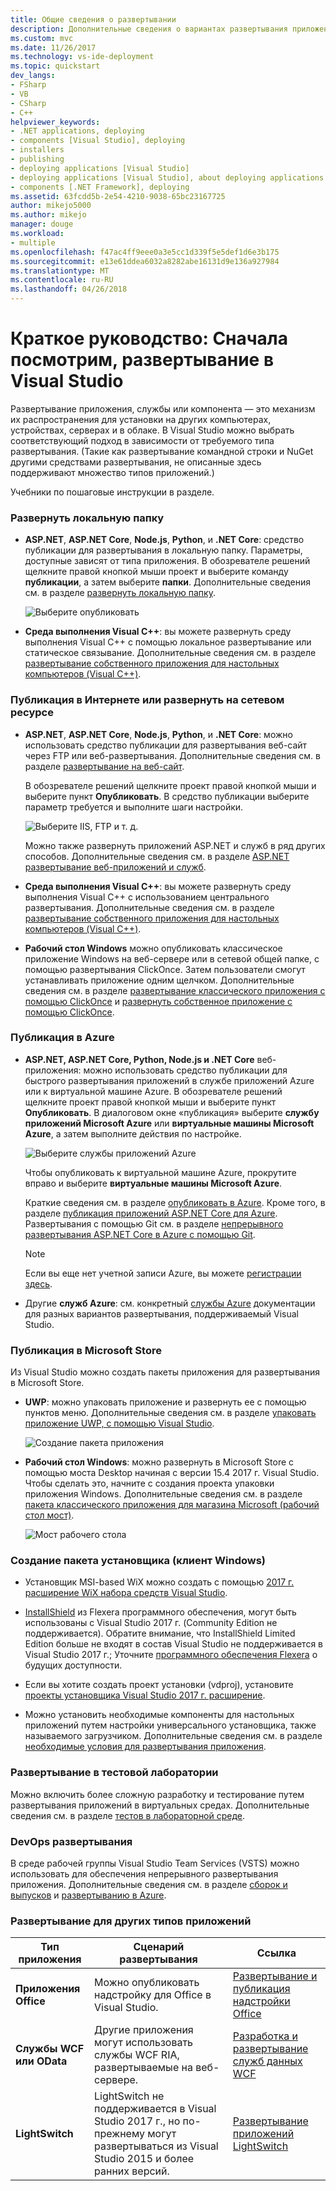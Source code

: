 ```yaml
---
title: Общие сведения о развертывании
description: Дополнительные сведения о вариантах развертывания приложений из Visual Studio.
ms.custom: mvc
ms.date: 11/26/2017
ms.technology: vs-ide-deployment
ms.topic: quickstart
dev_langs:
- FSharp
- VB
- CSharp
- C++
helpviewer_keywords:
- .NET applications, deploying
- components [Visual Studio], deploying
- installers
- publishing
- deploying applications [Visual Studio]
- deploying applications [Visual Studio], about deploying applications
- components [.NET Framework], deploying
ms.assetid: 63fcdd5b-2e54-4210-9038-65bc23167725
author: mikejo5000
ms.author: mikejo
manager: douge
ms.workload:
- multiple
ms.openlocfilehash: f47ac4ff9eee0a3e5cc1d339f5e5def1d6e3b175
ms.sourcegitcommit: e13e61ddea6032a8282abe16131d9e136a927984
ms.translationtype: MT
ms.contentlocale: ru-RU
ms.lasthandoff: 04/26/2018
---
```

# <a name="quickstart-first-look-at-deployment-in-visual-studio"></a>Краткое руководство: Сначала посмотрим, развертывание в Visual Studio

Развертывание приложения, службы или компонента — это механизм их распространения для установки на других компьютерах, устройствах, серверах и в облаке. В Visual Studio можно выбрать соответствующий подход в зависимости от требуемого типа развертывания. (Такие как развертывание командной строки и NuGet другими средствами развертывания, не описанные здесь поддерживают множество типов приложений.)

Учебники по пошаговые инструкции в разделе.

### <a name="deploy-to-local-folder"></a>Развернуть локальную папку

- **ASP.NET**, **ASP.NET Core**, **Node.js**, **Python**, и **.NET Core**: средство публикации для развертывания в локальную папку. Параметры, доступные зависят от типа приложения. В обозревателе решений щелкните правой кнопкой мыши проект и выберите команду **публикации**, а затем выберите **папки**. Дополнительные сведения см. в разделе [развернуть локальную папку](quickstart-deploy-to-local-folder.md).

    ![Выберите опубликовать](../deployment/media/quickstart-publish.png)

- **Среда выполнения Visual C++**: вы можете развернуть среду выполнения Visual C++ с помощью локальное развертывание или статическое связывание. Дополнительные сведения см. в разделе [развертывание собственного приложения для настольных компьютеров (Visual C++)](/cpp/ide/deploying-native-desktop-applications-visual-cpp). 

### <a name="publish-to-web-or-deploy-to-network-share"></a>Публикация в Интернете или развернуть на сетевом ресурсе

- **ASP.NET**, **ASP.NET Core**, **Node.js**, **Python**, и **.NET Core**: можно использовать средство публикации для развертывания веб-сайт через FTP или веб-развертывания. Дополнительные сведения см. в разделе [развертывание на веб-сайт](quickstart-deploy-to-a-web-site.md).

    В обозревателе решений щелкните проект правой кнопкой мыши и выберите пункт **Опубликовать**. В средство публикации выберите параметр требуется и выполните шаги настройки.

    ![Выберите IIS, FTP и т. д.](../deployment/media/quickstart-publish-iis-ftp.png)

    Можно также развернуть приложений ASP.NET и служб в ряд других способов. Дополнительные сведения см. в разделе [ASP.NET развертывание веб-приложений и служб](http://www.asp.net/aspnet/overview/deployment).

- **Среда выполнения Visual C++**: вы можете развернуть среду выполнения Visual C++ с использованием центрального развертывания. Дополнительные сведения см. в разделе [развертывание собственного приложения для настольных компьютеров (Visual C++)](/cpp/ide/deploying-native-desktop-applications-visual-cpp). 

- **Рабочий стол Windows** можно опубликовать классическое приложение Windows на веб-сервере или в сетевой общей папке, с помощью развертывания ClickOnce. Затем пользователи смогут устанавливать приложение одним щелчком. Дополнительные сведения см. в разделе [развертывание классического приложения с помощью ClickOnce](how-to-publish-a-clickonce-application-using-the-publish-wizard.md) и [развернуть собственное приложение с помощью ClickOnce](/cpp/ide/clickonce-deployment-for-visual-cpp-applications).

### <a name="publish-to-azure"></a>Публикация в Azure

- **ASP.NET, ASP.NET Core, Python, Node.js и .NET Core** веб-приложения: можно использовать средство публикации для быстрого развертывания приложений в службе приложений Azure или к виртуальной машине Azure. В обозревателе решений щелкните проект правой кнопкой мыши и выберите пункт **Опубликовать**. В диалоговом окне «публикация» выберите **службу приложений Microsoft Azure** или **виртуальные машины Microsoft Azure**, а затем выполните действия по настройке.

    ![Выберите службы приложений Azure](../deployment/media/quickstart-publish-azure.png "выберите службы приложений Azure")

    Чтобы опубликовать к виртуальной машине Azure, прокрутите вправо и выберите **виртуальные машины Microsoft Azure**.

    Краткие сведения см. в разделе [опубликовать в Azure](quickstart-deploy-to-azure.md). Кроме того, в разделе [публикация приложений ASP.NET Core для Azure](/aspnet/core/tutorials/publish-to-azure-webapp-using-vs). Развертывания с помощью Git см. в разделе [непрерывного развертывания ASP.NET Core в Azure с помощью Git](/aspnet/core/publishing/azure-continuous-deployment).

    > [!NOTE]
    > Если вы еще нет учетной записи Azure, вы можете [регистрации здесь](https://azure.microsoft.com/free/?ref=microsoft.com&utm_source=microsoft.com&utm_medium=doc&utm_campaign=visualstudio).

- Другие **служб Azure**: см. конкретный [службы Azure](/azure/#pivot=products) документации для разных вариантов развертывания, поддерживаемый Visual Studio.

### <a name="publish-to-microsoft-store"></a>Публикация в Microsoft Store

Из Visual Studio можно создать пакеты приложения для развертывания в Microsoft Store.

- **UWP**: можно упаковать приложение и развернуть ее с помощью пунктов меню. Дополнительные сведения см. в разделе [упаковать приложение UWP, с помощью Visual Studio](/windows/uwp/packaging/packaging-uwp-apps).

    ![Создание пакета приложения](../deployment/media/feature-tour-create-app-package.jpg)

- **Рабочий стол Windows**: можно развернуть в Microsoft Store с помощью моста Desktop начиная с версии 15.4 2017 г. Visual Studio. Чтобы сделать это, начните с создания проекта упаковки приложения Windows. Дополнительные сведения см. в разделе [пакета классического приложения для магазина Microsoft (рабочий стол мост)](/windows/uwp/porting/desktop-to-uwp-packaging-dot-net).

    ![Мост рабочего стола](../deployment/media/feature-tour-desktop-bridge.png)

### <a name="create-an-installer-package-windows-client"></a>Создание пакета установщика (клиент Windows)

- Установщик MSI-based WiX можно создать с помощью [2017 г. расширение WiX набора средств Visual Studio](https://marketplace.visualstudio.com/items?itemName=RobMensching.WixToolsetVisualStudio2017Extension).

- [InstallShield](https://www.flexerasoftware.com/producer/products/software-installation/installshield-software-installer/tab/requirements) из Flexera программного обеспечения, могут быть использованы с Visual Studio 2017 г. (Community Edition не поддерживается). Обратите внимание, что InstallShield Limited Edition больше не входят в состав Visual Studio не поддерживается в Visual Studio 2017 г.; Уточните [программного обеспечения Flexera](http://learn.flexerasoftware.com/content/IS-EVAL-InstallShield-Limited-Edition-Visual-Studio) о будущих доступности.

- Если вы хотите создать проект установки (vdproj), установите [проекты установщика Visual Studio 2017 г. расширение](https://marketplace.visualstudio.com/items?itemName=VisualStudioProductTeam.MicrosoftVisualStudio2017InstallerProjects#overview).

- Можно установить необходимые компоненты для настольных приложений путем настройки универсального установщика, также называемого загрузчиком. Дополнительные сведения см. в разделе [необходимые условия для развертывания приложения](../deployment/application-deployment-prerequisites.md).

### <a name="deploy-to-test-lab"></a>Развертывание в тестовой лаборатории

Можно включить более сложную разработку и тестирование путем развертывания приложений в виртуальных средах. Дополнительные сведения см. в разделе [тестов в лабораторной среде](../test/lab-management/using-a-lab-environment-for-your-application-lifecycle.md).

### <a name="devops-deployment"></a>DevOps развертывания

В среде рабочей группы Visual Studio Team Services (VSTS) можно использовать для обеспечения непрерывного развертывания приложения. Дополнительные сведения см. в разделе [сборок и выпусков](/vsts/build-release/index) и [развертыванию в Azure](/vsts/deploy-azure/index).

### <a name="deployment-for-other-app-types"></a>Развертывание для других типов приложений

| Тип приложения | Сценарий развертывания | Ссылка |
| --- | --- | --- |
| **Приложения Office** | Можно опубликовать надстройку для Office в Visual Studio. | [Развертывание и публикация надстройки Office](https://dev.office.com/docs/add-ins/publish/publish) |
| **Службы WCF или OData**  | Другие приложения могут использовать службы WCF RIA, развертываемые на веб-сервере. | [Разработка и развертывание служб данных WCF](/dotnet/framework/data/wcf/developing-and-deploying-wcf-data-services) |
| **LightSwitch** | LightSwitch не поддерживается в Visual Studio 2017 г., но по-прежнему могут развертываться из Visual Studio 2015 и более ранних версий. | [Развертывание приложений LightSwitch](http://msdn.microsoft.com/Library/4818d933-295c-4ecc-9148-7ad9ca28dcdb) | 

